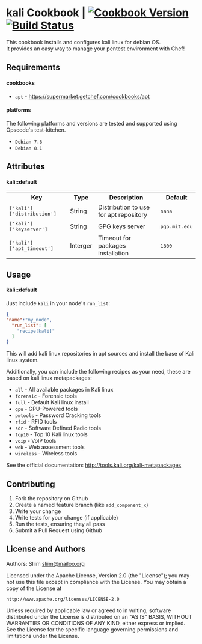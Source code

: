 kali Cookbook | [![Cookbook Version](https://img.shields.io/cookbook/v/kali.svg)](https://community.opscode.com/cookbooks/kali) [![Build Status](https://travis-ci.org/sliim-cookbooks/kali.svg?branch=master)](https://travis-ci.org/sliim-cookbooks/kali) 
==============
This cookbook installs and configures kali linux for debian OS.  
It provides an easy way to manage your pentest environment with Chef!

Requirements
------------
#### cookbooks
- `apt` - https://supermarket.getchef.com/cookbooks/apt

#### platforms
The following platforms and versions are tested and supported using Opscode's test-kitchen.  
- `Debian 7.6`
- `Debian 8.1`

Attributes
----------
#### kali::default
<table>
<tr>
<th>Key</th>
<th>Type</th>
<th>Description</th>
<th>Default</th>
</tr>
<tr>
<td><tt>['kali']['distribution']</tt></td>
<td>String</td>
<td>Distribution to use for apt repository</td>
<td><tt>sana</tt></td>
</tr>
<tr>
<td><tt>['kali']['keyserver']</tt></td>
<td>String</td>
<td>GPG keys server</td>
<td><tt>pgp.mit.edu</tt></td>
</tr>
<tr>
<td><tt>['kali']['apt_timeout']</tt></td>
<td>Interger</td>
<td>Timeout for packages installation</td>
<td><tt>1800</tt></td>
</tr>
</table>

Usage
-----
#### kali::default
Just include `kali` in your node's `run_list`:  

```json
{
"name":"my_node",
  "run_list": [
    "recipe[kali]"
  ]
}
```

This will add kali linux repositories in apt sources and install the base of Kali linux system.  

Additionally, you can include the following recipes as your need, these are based on kali linux metapackages:  
- `all` - All available packages in Kali linux  
- `forensic` - Forensic tools  
- `full` - Default Kali linux install  
- `gpu` - GPU-Powered tools  
- `pwtools` - Password Cracking tools  
- `rfid` - RFID tools  
- `sdr` - Software Defined Radio tools  
- `top10` - Top 10 Kali linux tools  
- `voip` - VoIP tools  
- `web` - Web assessment tools  
- `wireless` - Wireless tools  

See the official documentation: http://tools.kali.org/kali-metapackages  

Contributing
------------
1. Fork the repository on Github
2. Create a named feature branch (like `add_component_x`)
3. Write your change
4. Write tests for your change (if applicable)
5. Run the tests, ensuring they all pass
6. Submit a Pull Request using Github

License and Authors
-------------------
Authors: Sliim <sliim@mailoo.org> 

Licensed under the Apache License, Version 2.0 (the "License"); you may not use this file except in compliance with the License. You may obtain a copy of the License at

    http://www.apache.org/licenses/LICENSE-2.0

Unless required by applicable law or agreed to in writing, software distributed under the License is distributed on an "AS IS" BASIS, WITHOUT WARRANTIES OR CONDITIONS OF ANY KIND, either express or implied. See the License for the specific language governing permissions and limitations under the License.
